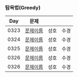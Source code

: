 ### 탐욕법(Greedy)

| Day  | 문제                                                  |                           |                         |
| ---- | ----------------------------------------------------- | ------------------------- | ----------------------- |
| 0323 | [문제이름](문제주소)                                  | 성호                      | 수경                    |
| 0324 | [문제이름](문제주소)                                  | 성호                      | 수경                    |
| 0325 | [문제이름](문제주소)                                  | 성호                      | 수경                    |
| 0326 | [문제이름](문제주소)                                  | 성호                      | 수경                    |
| 0326 | [문제이름](문제주소) | 성호 | 수경 |

